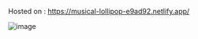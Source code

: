 Hosted on : https://musical-lollipop-e9ad92.netlify.app/

![image](https://github.com/TareefAzizi/dsapresentation/assets/44467516/d03370d9-855c-4000-98d5-93f5a8be4d19)

